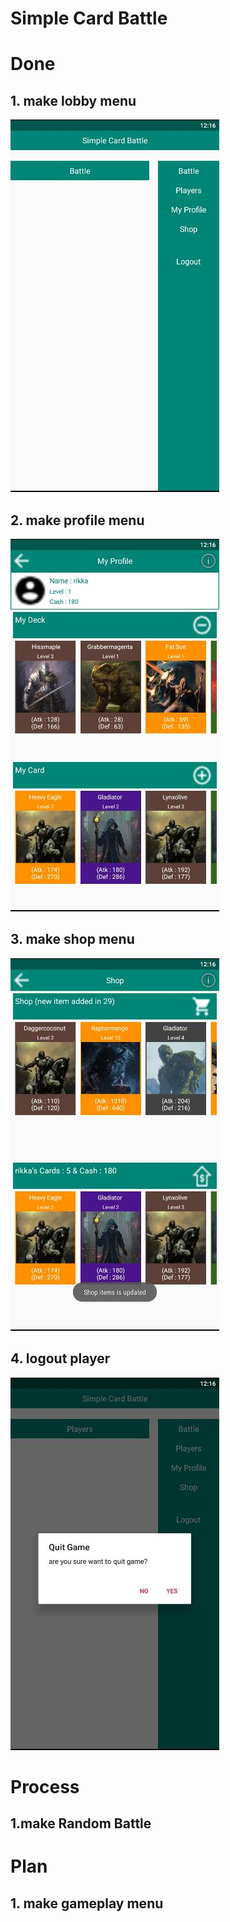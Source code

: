 # Simple Card Battle

# Done

## 1. make lobby menu
![GitHub Logo](/img/lobby.jpg)

## 2. make profile menu
![GitHub Logo](/img/profile.jpg)

## 3. make shop menu
![GitHub Logo](/img/shop.jpg)

## 4. logout player
![GitHub Logo](/img/leave_player.jpg)


# Process

## 1.make Random Battle

# Plan

## 1. make gameplay menu
